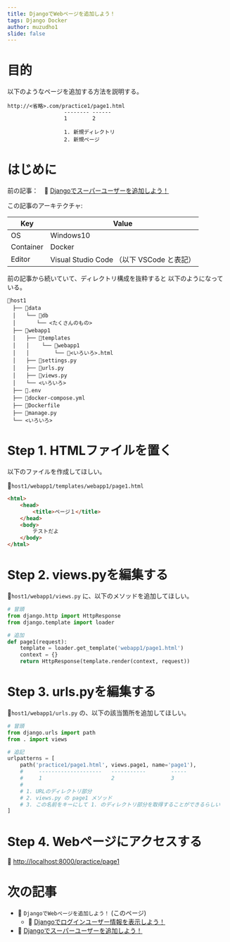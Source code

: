 ```yaml
---
title: DjangoでWebページを追加しよう！
tags: Django Docker
author: muzudho1
slide: false
---
```

# 目的

以下のようなページを追加する方法を説明する。  

```plain
http://<省略>.com/practice1/page1.html
                  -------- ------
                  1        2

                  1. 新規ディレクトリ
                  2. 新規ページ
```

# はじめに

前の記事：　📖 [Djangoでスーパーユーザーを追加しよう！](https://qiita.com/muzudho1/items/cf21fa75e23e1f987153)  

この記事のアーキテクチャ:  

| Key       | Value                                     |
| --------- | ----------------------------------------- |
| OS        | Windows10                                 |
| Container | Docker                                    |
| Editor    | Visual Studio Code （以下 VSCode と表記） |

前の記事から続いていて、ディレクトリ構成を抜粋すると 以下のようになっている。  

```plaintext
📂host1
　├── 📂data
　│　　└── 📂db
　│　　　　└── <たくさんのもの>
　├── 📂webapp1
　│　　├── 📂templates
　│　　│    └── 📂webapp1
　│　　│        └── 📄<いろいろ>.html
　│　　├── 📄settings.py
　│　　├── 📄urls.py
　│　　├── 📄views.py
　│　　└── <いろいろ>
　├── 📄.env
　├── 🐳docker-compose.yml
　├── 🐳Dockerfile
　├── 📄manage.py
　└── <いろいろ>
```

# Step 1. HTMLファイルを置く

以下のファイルを作成してほしい。

📄`host1/webapp1/templates/webapp1/page1.html`

```html
<html>
    <head>
        <title>ページ１</title>
    </head>
    <body>
        テストだよ
    </body>
</html>
```

# Step 2. views.pyを編集する

📄`host1/webapp1/views.py` に、以下のメソッドを追加してほしい。

```py
# 冒頭
from django.http import HttpResponse
from django.template import loader

# 追加
def page1(request):
    template = loader.get_template('webapp1/page1.html')
    context = {}
    return HttpResponse(template.render(context, request))
```

# Step 3. urls.pyを編集する

📄`host1/webapp1/urls.py` の、以下の該当箇所を追加してほしい。

```py
# 冒頭
from django.urls import path
from . import views

# 追記
urlpatterns = [
    path('practice1/page1.html', views.page1, name='page1'),
    #     --------------------   -----------        -----
    #     1                      2                  3
    #
    # 1. URLのディレクトリ部分
    # 2. views.py の page1 メソッド
    # 3. この名前をキーにして 1. のディレクトリ部分を取得することができるらしい
]
```

# Step 4. Webページにアクセスする

📖 [http://localhost:8000/practice/page1](http://localhost:8000/practice/page1)  

# 次の記事

* 📖 `DjangoでWebページを追加しよう！` (このページ)
    * 📖 [Djangoでログインユーザー情報を表示しよう！](https://qiita.com/muzudho1/items/9f1ae4d0debc0b8aa4b1)
* 📖 [Djangoでスーパーユーザーを追加しよう！](https://qiita.com/muzudho1/items/cf21fa75e23e1f987153)  
